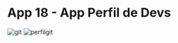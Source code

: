 # App 18 - App Perfil de Devs 

![git](https://user-images.githubusercontent.com/101153757/205473044-39242b10-e307-453f-99d8-4a3c62e7086e.PNG)
![perfilgit](https://user-images.githubusercontent.com/101153757/205473049-d6d503a4-aaeb-45b5-b42f-587160267076.PNG)
